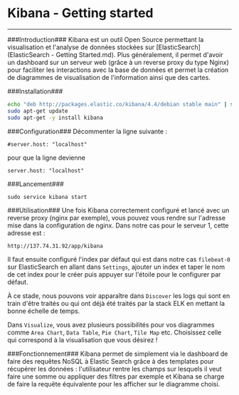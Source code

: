 # Kibana - Getting started


----------


###Introduction###
Kibana est un outil Open Source permettant la visualisation et l'analyse de données stockées sur [ElasticSearch](ElasticSearch - Getting Started.md). Plus généralement, il permet d'avoir un dashboard sur un serveur web (grâce à un reverse proxy du type Nginx) pour faciliter les interactions avec la base de données et permet la création de diagrammes de visualisation de l'information ainsi que des cartes.


###Installation###
```bash
echo "deb http://packages.elastic.co/kibana/4.4/debian stable main" | sudo tee -a /etc/apt/sources.list.d/kibana-4.4.x.lis
sudo apt-get update
sudo apt-get -y install kibana
```

###Configuration###
Décommenter la ligne suivante : 
```
#server.host: "localhost"
```
pour que la ligne devienne
```
server.host: "localhost"
```

###Lancement###
```
sudo service kibana start
```

###Utilisation###
Une fois Kibana correctement configuré et lancé avec un reverse proxy (nginx par exemple), vous pouvez vous rendre sur l'adresse mise dans la configuration de nginx. Dans notre cas pour le serveur 1, cette adresse est :
```
http://137.74.31.92/app/kibana
```
Il faut ensuite configuré l'index par défaut qui est dans notre cas `filebeat-0`  sur ElasticSearch en allant dans `Settings`, ajouter un index et taper le nom de cet index pour le créer puis appuyer sur l'étoile pour le configurer par défaut. 

À ce stade, nous pouvons voir apparaître dans `Discover` les logs qui sont en train d'être traités ou qui ont déjà été traités par la stack ELK en mettant la bonne échelle de temps.

Dans `Visualize`, vous avez plusieurs possibilités pour vos diagrammes comme `Area Chart`, `Data Table`,  `Pie Chart`, `Tile Map` etc. Choisissez celle qui correspond à la visualisation que vous désirez !

###Fonctionnement###
Kibana permet de simplement via le dashboard de faire des requêtes NoSQL à Elastic Search grâce à des templates pour récupérer les données : l'utilisateur rentre les champs sur lesquels il veut faire une somme ou appliquer des filtres par exemple et Kibana se charge de faire la requête équivalente pour les afficher sur le diagramme choisi.


